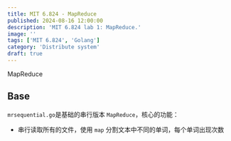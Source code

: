 ```yaml
---
title: MIT 6.824 - MapReduce
published: 2024-08-16 12:00:00
description: 'MIT 6.824 lab 1: MapReduce.'
image: ''
tags: ['MIT 6.824', 'Golang']
category: 'Distribute system'
draft: true 
---
```


MapReduce

## Base

`mrsequential.go`是基础的串行版本 `MapReduce`，核心的功能：

-   串行读取所有的文件，使用 `map` 分割文本中不同的单词，每个单词出现次数